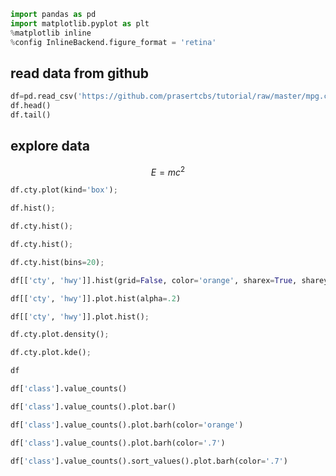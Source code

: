 

```python
import pandas as pd
import matplotlib.pyplot as plt
%matplotlib inline
%config InlineBackend.figure_format = 'retina'
```

## read data from github


```python
df=pd.read_csv('https://github.com/prasertcbs/tutorial/raw/master/mpg.csv')
df.head()
df.tail()
```

## explore data
$$E=mc^2$$


```python
df.cty.plot(kind='box');
```


```python
df.hist();
```


```python
df.cty.hist();
```


```python
df.cty.hist();
```


```python
df.cty.hist(bins=20);
```


```python
df[['cty', 'hwy']].hist(grid=False, color='orange', sharex=True, sharey=True);
```


```python
df[['cty', 'hwy']].plot.hist(alpha=.2)
```


```python
df[['cty', 'hwy']].plot.hist();
```


```python
df.cty.plot.density();
```


```python
df.cty.plot.kde();
```


```python
df
```


```python
df['class'].value_counts()
```


```python
df['class'].value_counts().plot.bar()
```


```python
df['class'].value_counts().plot.barh(color='orange')
```


```python
df['class'].value_counts().plot.barh(color='.7')
```


```python
df['class'].value_counts().sort_values().plot.barh(color='.7')
```

